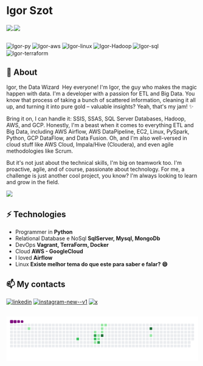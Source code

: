 # Igor Szot 

<a href="https://github.com/szottt/github-readme-stats">
  <img height=200 align="center" src="https://github-readme-stats.vercel.app/api?username=szottt&rank_icon=github&show_icons=true&theme=dark" />
</a>
<a href="https://github.com/szottt/convoychat">
  <img height=200 align="center" src="https://github-readme-stats.vercel.app/api/top-langs?username=szottt&layout=compact&langs_count=8&card_width=320&theme=dark" />
</a>

## 

<div style="display: inline_block">
    <img align="center" alt="Igor-py" height="30" width="40" src="https://devicon-website.vercel.app/api/python/original.svg"></img>
    <img align="center" alt="Igor-aws" height="30" width="40" src="https://img.icons8.com/nolan/64/amazon-web-services.png" alt="amazon-web-services"></img>
	<img align="center" alt="Igor-linux" height="30" width="40" src="https://devicon-website.vercel.app/api/linux/original.svg"></img>
    <img align="center" alt="Igor-Hadoop" height="30" width="40" src="https://img.icons8.com/color/48/hadoop-distributed-file-system.png"></img>
    <img align="center" alt="Igor-sql" height="30" width="40" src="https://img.icons8.com/nolan/64/sql.png"></img>
    <img align="center" alt="Igor-terraform" height="30" width="40" src="https://img.icons8.com/color/48/terraform.png"></img>
</div>

## 🧐 About

Igor, the Data Wizard ‍
Hey everyone!   I'm Igor, the guy who makes the magic happen with data.  I'm a developer with a passion for ETL and Big Data. You know that process of taking a bunch of scattered information, cleaning it all up, and turning it into pure gold – valuable insights?  Yeah, that's my jam! ✨

Bring it on, I can handle it: SSIS, SSAS, SQL Server Databases, Hadoop, AWS, and GCP.  Honestly, I'm a beast when it comes to everything ETL and Big Data, including AWS Airflow, AWS DataPipeline, EC2, Linux, PySpark, Python, GCP DataFlow, and Data Fusion.  Oh, and I'm also well-versed in cloud stuff like AWS Cloud, Impala/Hive (Cloudera), and even agile methodologies like Scrum.

But it's not just about the technical skills, I'm big on teamwork too.  I'm proactive, agile, and of course, passionate about technology.  For me, a challenge is just another cool project, you know?  I'm always looking to learn and grow in the field.

<img src="https://media2.giphy.com/media/LmNwrBhejkK9EFP504/200.gif" width="200px">

## ⚡ Technologies

- Programmer in **Python**
- Relational Database e NoSql **SqlServer, Mysql, MongoDb**
- DevOps **Vagrant, TerraForm, Docker**
- Cloud **AWS - GoogleCloud**
- I loved **Airflow**
- Linux **Existe melhor tema do que este para saber e falar? 😄**

## 📫 My contacts

<div style="display: inline_block">
  <a href="https://www.linkedin.com/in/igorszot/"><img width="48" height="48" src="https://img.icons8.com/color/48/linkedin.png" alt="linkedin"/></a>
  <a href="https://www.instagram.com/sztao.py/"><img width="48" height="48" src="https://img.icons8.com/color/48/instagram-new--v1.png" alt="instagram-new--v1" alt="Instagram"></a>
  <a href="https://twitter.com/sztao_"><img width="48" height="43" src="https://img.icons8.com/ios-filled/50/x.png" alt="x"/></a>
</div>

##
![snake gif](https://github.com/szottt/szottt/blob/output/github-contribution-grid-snake.gif)

